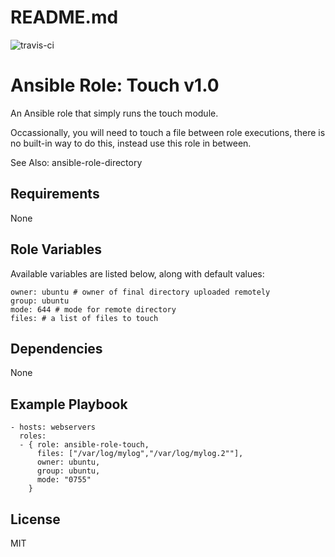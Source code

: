 # README.md

![travis-ci](https://travis-ci.org/mm0/ansible-role-touch.svg?branch=master)

# Ansible Role: Touch v1.0

An Ansible role that simply runs the touch module.

Occassionally, you will need to touch a file between role executions, there is no built-in way to do this, instead use this role in between.

See Also: ansible-role-directory

## Requirements

None 

## Role Variables

Available variables are listed below, along with default values:

    owner: ubuntu # owner of final directory uploaded remotely
    group: ubuntu 
    mode: 644 # mode for remote directory
    files: # a list of files to touch

## Dependencies

None 

## Example Playbook

    - hosts: webservers
      roles:
      - { role: ansible-role-touch,
          files: ["/var/log/mylog","/var/log/mylog.2""],
          owner: ubuntu,
          group: ubuntu,
          mode: "0755"
        }

## License

MIT
